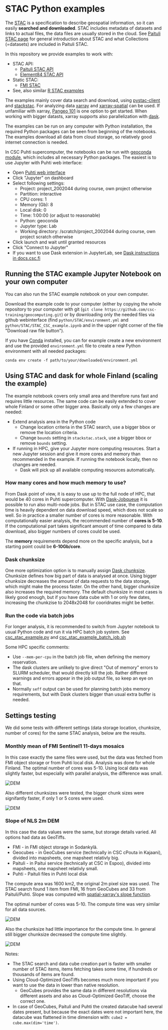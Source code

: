 # STAC Python examples

The [STAC](https://stacspec.org/en/) is a specification to describe geospatial information, so it can easily **searched and downloaded**. 
STAC includes metadata of datasets and links to actual files, the data files are usually stored in the cloud. See [Paituli STAC page](https://paituli.csc.fi/stac.html) for general introduction about STAC and what Collections (=datasets) are included in Paituli STAC.

In this repository we provide examples to work with:

* STAC API:
    * [Paituli STAC API](STAC_CSC_example.ipynb)
    * [Element84 STAC API](stac_xarray_dask_example.ipynb)
* Static STAC: 
    * [FMI STAC](static_stac.ipynb)
* See, also similar [R STAC examples](../../R/STAC)

The examples mainly cover data search and download, using [pystac-client](https://pystac-client.readthedocs.io/en/stable/) and [stackstac](https://stackstac.readthedocs.io/en/latest/).  For analyzing data [xarray](https://docs.xarray.dev/en/stable/) and [xarray-spatial](https://xarray-spatial.org/) can be used. If unfamiliar with xarray, [Pangeo 101](https://pangeo-data.github.io/foss4g-2022/intro.html) is one option to get started. When working with bigger datasts, xarray supports also parallelization with [dask](https://www.dask.org/).

The examples can be run on any computer with Python installation, the required Python packages can be seen from beginning of the notebooks. The examples download all data from cloud storage, so relatively good internet connection is needed.

In CSC Puhti supercomputer, the notebooks can be run with [geoconda module](https://docs.csc.fi/apps/geoconda/), which includes all necessary Python packages. The easiest is to use Jupyter with Puhti web interface:

* Open [Puhti web interface](https://www.puhti.csc.fi/)
* Click "Jupyter" on dashboard
* Select following settings:
	* Project: project_2002044 during course, own project otherwise 
	* Partition: interactive
	* CPU cores: 1
	* Memory (Gb): 8 
	* Local disk: 0
	* Time: 1:00:00 (or adjust to reasonable)
	* Python: geoconda 
	* Jupyter type: Lab
	* Working directory: /scratch/project_2002044 during course, own project scratch otherwise
* Click launch and wait until granted resources 
* Click "Connect to Jupyter" 
* If you want to use Dask extension in JupyterLab, see [Dask instructions in docs.csc.fi](https://docs.csc.fi/support/tutorials/dask-python/#dask-with-jupyter)


## Running the STAC example Jupyter Notebook on your own computer

You can also run the STAC example notebook on your own computer.

Download the example code to your computer (either by copying the whole repository to your computer with git (`git clone https://github.com/csc-training/geocomputing.git`) or by downloading only the needed files via github webinterface (find `python/STAC/environment.yml` and `python/STAC/STAC_CSC_example.ipynb` and in the upper right corner of the file "Download raw file button"). 

If you have [Conda](https://conda.io/projects/conda/en/latest/index.html) installed, you can for example create a new environment and use the provided `environment.yml` file to create a new Python environment with all needed packages:

```
conda env create -f path/to/your/downloaded/environment.yml
```

## Using STAC and dask for whole Finland (scaling the example)

The example notebook covers only small area and therefore runs fast and requires little resources. The same code can be easily extended to cover whole Finland or some other bigger area. Basically only a few changes are needed:
* Extend analysis area in the Python code
  	* Change location criteria in the STAC search, use a bigger bbox or remove the location criteria.
	* Change `bounds` setting in `stackstac.stack`, use a bigger bbox or remove `bounds` setting.
* If running in HPC, give your Jupyter more computing resources. Start a new Jupyter session and give it more cores and memory than recommended in the example. If running the notebook locally, then no changes are needed. 
 	* Dask will pick up all available computing resources automatically.
 
### How many cores and how much memory to use?

From Dask point of view, it is easy to use up to the full node of HPC, that would be 40 cores in Puhti supercomputer. With [Dask-Jobqueue](https://github.com/csc-training/geocomputing/tree/master/python/puhti/06_parallel_dask) it is possible to run also multi-node jobs. But in STAC use case, the computation time is heavily dependent on data download speed, which does not scale so well. So in practice a smaller number of cores is more reasonable. With computationally easier analysis, the recommended number of **cores is 5-10**. If the computational part takes significant amount of time compared to data download, also bigger numbers of cores could be used. 

The **memory** requirements depend more on the specific analysis, but a starting point could be **6-10Gb/core**. 

### Dask chunksize
One more optimization option is to manually assign [Dask chunksize](https://docs.xarray.dev/en/v0.14.0/dask.html#chunking-and-performance). Chunksize defines how big part of data is analysed at once. Using bigger chunksize decreases the amount of data requests to the data storage, which might make the process faster. On the other hand, bigger chunksize also increases the required memory. The default chunksize in most cases is likely good enough, but if you have data cube with 1 or only few dates, increasing the chunkzise to 2048x2048 for cooridnates might be better.

### Run the code via batch jobs

For longer analysis, it is recommended to switch from Jupyter notebook to usual Python code and run it via HPC batch job system. See [csc_stac_example.py](csc_stac_example.py) and [csc_stac_example_batch_job.sh](csc_stac_example_batch_job.sh)

Some HPC specific comments:
* Use `--mem-per-cpu` in the batch job file, when defining the memory reservation.
* The dask clusters are unlikely to give direct "Out of memory" errors to SLURM scheduler, that would directly kill the job. Rather different warnings and errors appear in the job output file, so keep an eye on that.
* Normally `seff` output can be used for planning batch jobs memory requirements, but with Dask clusters bigger than usual extra buffer is needed.

## Settings testing
We did some tests with different settings (data storage location, chunksize, number of cores) for the same STAC analysis, below are the results.

### Monthly mean of FMI Sentinel1 11-days mosaics
In this case exactly the same files were used, but the data was fetched from FMI object storage or from Puhti local disk. Analysis was done for whole Finland. The optimal number of cores was 5-10. Using local data was slightly faster, but especially with parallel analysis, the difference was small. 

![DEM](img/S1_data_source_cpu_walltime.gif?raw=true)

Also different chunksizes were tested, the bigger chunk sizes were signifantly faster, if only 1 or 5 cores were used.

![DEM](img/S1_tile_size_cpu_walltime.gif?raw=true)

### Slope of NLS 2m DEM

In this case the data values were the same, but storage details varied. All options had data as GeoTiffs.
* FMI - in FMI object storage in Sodankylä.
* Geocubes - in GeoCubes service (technically in CSC cPouta in Kajaani), divided into mapsheets, one mapsheet relativly big.
* Paituli - in Paitui service (technically at CSC in Espoo), divided into mapsheets, one mapsheet relativly small.
* Puhti - Paituli files in Puhti local disk

The compute area was 1600 km2, the original 2m pixel size was used. The STAC search found 1 item from FMI, 16 from GeoCubes and 33 from Paituli/Puhti. Slope was computed with [spatial-xarray's slope function](https://xarray-spatial.org/reference/_autosummary/xrspatial.slope.slope.html).

The optimal number of cores was 5-10.  The compute time was very similar for all data sources. 

![DEM](img/DEM_data_source_cpu_walltime.gif?raw=true)

Also the chunksize had little importance for the compute time. In general still bigger chunksize decreased the compute time slightly. 

![DEM](img/DEM_tile_size_cpu_walltime.gif?raw=true)

Notes:
* The STAC search and data cube creation part is faster with smaller number of STAC items, items fetching takes some time, if hundreds or thousands of items are found.
* Using Cloud-Optimized GeoTiffs becomes much more important if you want to use the data in lower than native resolution.
	* GeoCubes provides the same data in different resolutions via different assets and also as Cloud-Optimized GeoTiff, choose the correct one.
* In case of GeoCubes, Paituli and Puhti the created datacube had several dates present, but because the exact dates were not important here, the datacube was flattened in time dimension with: `cube2 = cube.max(dim='time')`.
